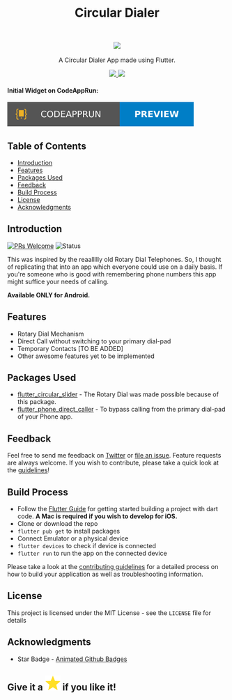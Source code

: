 <h1 align="center"> Circular Dialer </h1> <br>
<p align="center">
<img src="https://drive.google.com/uc?export=view&id=151rVtIu3FWOBau94TC9b7RkrYV4RBvg6" height="450">
</p>

<p align="center">
A Circular Dialer App made using Flutter.
</p>

<p align="center">
  <a href="https://drive.google.com/file/d/1Gr6EjJCIpLeEG6TuzH5cd_Es1bD-B9Vs/view?usp=sharing">
    <img src="https://img.shields.io/badge/apk-demo-blue" width="100">
  </a>
    <img src="https://img.shields.io/badge/version-v0.1-green" width="120">
</p>

#### Initial Widget on CodeAppRun:

[![codeapprun.io](https://raw.githubusercontent.com/acervenky/codeapprunbadge/master/assets/car4.svg)](https://codeapprun.io/sharky/widget/oOatsleVDT)

## Table of Contents

- [Introduction](#introduction)
- [Features](#features)
- [Packages Used](#packages-used)
- [Feedback](#feedback)
- [Build Process](#build-process)
- [License](#license)
- [Acknowledgments](#acknowledgments)

## Introduction
[![PRs Welcome](https://img.shields.io/badge/PRs-welcome-brightgreen.svg?style=flat-square)](http://makeapullrequest.com) ![Status](
https://img.shields.io/badge/status-active-success?style=flat-square)

This was inspired by the reaallllly old Rotary Dial Telephones. So, I thought of replicating that into an app which everyone could use on a daily basis. If you're someone who is good with remembering phone numbers this app might suffice your needs of calling. 

**Available ONLY for Android.**

## Features

* Rotary Dial Mechanism 
* Direct Call without switching to your primary dial-pad
* Temporary Contacts [TO BE ADDED]
* Other awesome features yet to be implemented

## Packages Used

- [flutter_circular_slider](https://pub.dev/packages/flutter_circular_slider) - The Rotary Dial was made possible because of this package.
- [flutter_phone_direct_caller](https://pub.dev/packages/flutter_phone_direct_caller) - To bypass calling from the primary dial-pad of your Phone app.


## Feedback

Feel free to send me feedback on [Twitter](https://twitter.com/sunitshirke_88) or [file an issue](https://github.com/Maddoxx88/circular-dialer/issues/new). Feature requests are always welcome. If you wish to contribute, please take a quick look at the [guidelines](./CONTRIBUTING.md)!

## Build Process

- Follow the [Flutter Guide](https://flutter.dev/docs/get-started/install) for getting started building a project with dart code. **A Mac is required if you wish to develop for iOS.**
- Clone or download the repo
- `flutter pub get` to install packages
- Connect Emulator or a physical device
- `flutter devices` to check if device is connected
- `flutter run` to run the app on the connected device

Please take a look at the [contributing guidelines](./CONTRIBUTING.md) for a detailed process on how to build your application as well as troubleshooting information.

## License

This project is licensed under the MIT License - see the `LICENSE` file for details

## Acknowledgments

- Star Badge - [Animated Github Badges](https://github.com/acervenky/animated-github-badges/blob/master/README.md)

## Give it a <a href="https://stars.github.com/"><img src="https://raw.githubusercontent.com/acervenky/animated-github-badges/master/assets/starbadge.gif" width="35" height="35"></a>  if you like it!
